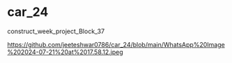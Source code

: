 # car_24
construct_week_project_Block_37

https://github.com/jeeteshwar0786/car_24/blob/main/WhatsApp%20Image%202024-07-21%20at%2017.58.12.jpeg

